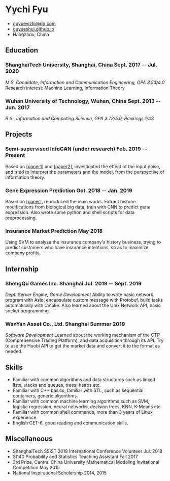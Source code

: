 <!-- The (first) h1 will be used as the <title> of the HTML page -->
# Yychi Fyu

<!-- The unordered list immediately after the h1 will be formatted on a single
line. It is intended to be used for contact details -->
- <guyueyizhi@qq.com>
- [guyueshui.github.io](https://guyueshui.github.io)
- Hangzhou, China

<!-- The paragraph after the h1 and ul and before the first h2 is optional. It
is intended to be used for a short summary. -->
<!-- CEO and Software Engineer with knowledge of applied information theory,
including optimizing lossless compression schema of both the length-limited and
adaptive variants. -->

## Education

### <span>**ShanghaiTech University**, Shanghai, China</span> <span>Sept. 2017 -- Jul. 2020</span>

*M.S. Candidate, Information and Communication Engineering, GPA 3.53/4.0*<br />
Research interest: Machine Learning, Information Theory

### <span>**Wuhan University of Technology**, Wuhan, China</span> <span>Sept. 2013 -- Jun. 2017</span>

*B.S., Information and Computing Science, GPA 3.72/5.0, Rankings 1/43*


## Projects

<!-- You have to wrap the "left" and "right" half of these headings in spans by
hand -->
### <span>**Semi-supervised InfoGAN (under research)**</span> <span>Feb. 2019 -- Present</span>

Based on [[paper1]](https://papers.nips.cc/paper/6399-infogan-interpretable-representation-learning-by-information-maximizing-generative-adversarial-nets.pdf) and [[paper2]](https://arxiv.org/pdf/1707.04487.pdf), investigated the effect of the input noise, and tried to interpret the parameters and the model, from the perspective of information theory.


### <span>**Gene Expression Prediction**</span> <span>Oct. 2018 -- Jan. 2019</span>

Based on [[paper]](https://papers.nips.cc/paper/7255-attend-and-predict-understanding-gene-regulation-by-selective-attention-on-chromatin.pdf), reproduced the main works. Extract histone modifications from biological big data, train with CNN to predict gene expression. Also wrote some python and shell scripts for data preprocessing.

### <span>**Insurance Market Prediction**</span> <span>May 2018</span>

Using SVM to analyze the insurance company's history business, trying to 
predict customers who have insurance intentions, so as to maximize 
company profits.

<!-- ## Experience -->

## Internship

### <span>**ShengQu Games Inc.**   Shanghai</span> <span>Jul. 2019 -- Sept. 2019</span>

*Dept. Server Engine, Game Development* Ability to write basic network
program with Asio, encapsulate custom message with Protobuf, build tasks 
automatically with Cmake. Also learned about the Unix Network API, basic
socket programming.

### <span>**WanYan Asset Co., Ltd.** Shanghai</span> <span>Summer 2019</span>

*Software Development* Learned about the working mechanism of the CTP 
(Comprehensive Trading Platform), and data acquisition through its API. 
Try to use the Huobi API to get the market data and convert it to the format
as needed.

## Skills

- Familiar with common algorithms and data structures such as linked
    lists, stacks and queues, trees, heaps etc.
- Familiar with C++ basics, familiar with STL, such as sequential 
    containers, generic algorithms.
- Familiar with common machine learning algorithms such as SVM, 
    logistic regression, neural networks, decision trees, KNN, K-Means etc.
- Familiar with common shell commands, more than 3 years of Linux
    experience.
- English CET-6, good reading and communication skills.

## Miscellaneous

- <datedline><span>ShanghaiTech SSIST 2018 International Conference Volunteer</span> <span>Jul. 2018</span></datedline>
- <datedline><span>SI140 Probability and Statistics Teaching Assistant</span> <span>Fall 2017</span></datedline>
- <datedline><span>3rd Prize, Central China University Mathematical Modeling Invitational Competition</span> <span>May 2015</span></datedline>
- <datedline><span>National Inspirational Scholarship</span> <span>2014, 2015</span></datedline>